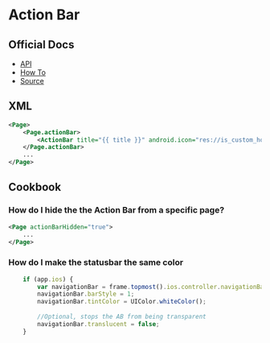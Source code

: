 # Action Bar

## Official Docs
- [API](https://docs.nativescript.org/ApiReference/ui/action-bar/ActionBar)
- [How To](https://docs.nativescript.org/ApiReference/ui/action-bar/HOW-TO)
- [Source](https://github.com/NativeScript/NativeScript/tree/master/ui/action-bar)

## XML
```xml
<Page>
	<Page.actionBar>
		<ActionBar title="{{ title }}" android.icon="res://is_custom_home_icon"/>
	</Page.actionBar>
	...
</Page>
```

## Cookbook

### How do I hide the the Action Bar from a specific page?
```xml
<Page actionBarHidden="true">
	...
</Page>	
```

### How do I make the statusbar the same color ###
``` js
    if (app.ios) {
        var navigationBar = frame.topmost().ios.controller.navigationBar;;
        navigationBar.barStyle = 1;
        navigationBar.tintColor = UIColor.whiteColor();
        
        //Optional, stops the AB from being transparent
        navigationBar.translucent = false;
    }
```